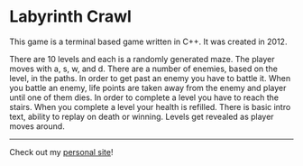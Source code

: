 # Labyrinth Crawl

This game is a terminal based game written in C++.  It was created in 2012.

There are 10 levels and each is a randomly generated maze. The player moves with a, s, w, and d. There are a number of enemies, based on the level, in the paths. In order to get past an enemy you have to battle it. When you battle an enemy, life points are taken away from the enemy and player until one of them dies. In order to complete a level you have to reach the stairs. When you complete a level your health is refilled. There is basic intro text, ability to replay on death or winning. Levels get revealed as player moves around.

---

Check out my [personal site](https://andrewboutin.com)!
